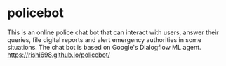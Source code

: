 # policebot
This is an online police chat bot that can interact with users, answer their queries, file digital reports and alert emergency authorities in some situations.
The chat bot is based on Google's Dialogflow ML agent.
https://rishi698.github.io/policebot/
